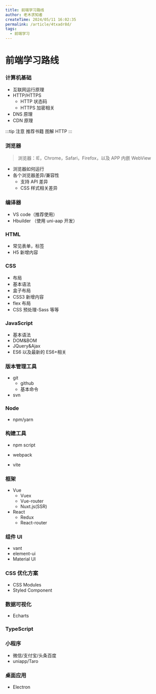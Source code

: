 ```yaml
---
title: 前端学习路线
author: 老木求知者
createTime: 2024/05/11 16:02:35
permalink: /article/4txadr8d/
tags:
  - 前端学习
---
```

# 前端学习路线

### 计算机基础

- 互联网运行原理
- HTTP/HTTPS
  - HTTP 状态码
  - HTTPS 加密相关
- DNS 原理
- CDN 原理

:::tip 注意
推荐书籍 图解 HTTP
:::

### 浏览器

> 浏览器：IE，Chrome，Safari，Firefox，以及 APP 内嵌 WebView

- 浏览器如何运行
- 各个浏览器差异/兼容性
  - 支持 API 差异
  - CSS 样式相关差异

### 编译器

- VS code（推荐使用）
- Hbuilder （使用 uni-aap 开发）

### HTML

- 常见表单，标签
- H5 新增内容

### CSS

- 布局
- 基本语法
- 盒子布局
- CSS3 新增内容
- flex 布局
- CSS 预处理-Sass 等等

### JavaScript

- 基本语法
- DOM&BOM
- JQuery&Ajax
- ES6 以及最新的 ES6+相关

### 版本管理工具

- git
  - github
  - 基本命令
- svn

### Node

- npm/yarn

### 构建工具

- npm script
- webpack

- vite

### 框架

- Vue
  - Vuex
  - Vue-router
  - Nuxt.js(SSR)
- React
  - Redux
  - React-router

### 组件 UI

- vant
- element-ui
- Material UI

### CSS 优化方案

- CSS Modules
- Styled Component

### 数据可视化

- Echarts

### TypeScript

### 小程序

- 微信/支付宝/头条百度
- uniapp/Taro

### 桌面应用

- Electron
